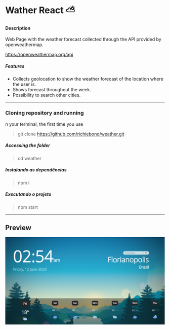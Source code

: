 # Wather React ⛅

#### Description

Web Page with the weather forecast collected through the API provided by openweathermap.

https://openweathermap.org/api

##### Features
- Collects geolocation to show the weather forecast of the location where the user is.
- Shows forecast throughout the week.
- Possibility to search other cities.

 - - -
### Cloning repository and running
n your terminal, the first time you use
>git clone https://github.com/richiebono/weather.git

##### Accessing the folder
>cd weather

##### Instalando as dependências
>npm i

##### Executando o projeto
>npm start 

- - -
## Preview

![alt text](https://github.com/richiebono/weather/blob/main/image-preview.png)
